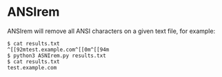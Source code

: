 # ANSIrem

ANSIrem will remove all ANSI characters on a given text file, for example:

````none
$ cat results.txt
^[[92mtest.example.com^[[0m^[[94m
$ python3 ASNIrem.py results.txt
$ cat results.txt
test.example.com
````
